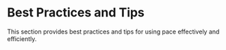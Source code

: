 # Best Practices and Tips

This section provides best practices and tips for using pace effectively and
efficiently.

<!-- - [Time Zone Handling](./time_zone_handling.md)
- [Activity Organization Strategies](./activity_organization_strategies.md)
- [Data Backup and Recovery](./data_backup_and_recovery.md) -->
